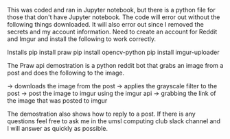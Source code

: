 This was coded and ran in Jupyter notebook, but there is a python file for those that don't have Jupyter notebook.
The code will error out without the following things downloaded. It will also error out since I removed the secrets and my account information.
Need to create an account for Reddit and Imgur and install the following to work correctly.

Installs
pip install praw
pip install opencv-python
pip install imgur-uploader


The Praw api demostration is a python reddit bot that grabs an image from a post and does the following to the image.

-> downloads the image from the post
-> applies the grayscale filter to the post 
-> post the image to imgur using the imgur api
-> grabbing the link of the image that was posted to imgur

The demostration also shows how to reply to a post.  If there is any questions feel free to ask me in the umsl computing club slack channel and I will answer 
as quickly as possible.  